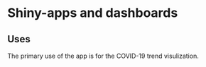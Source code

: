# Shiny-apps and dashboards

## Uses

The primary use of the app is for the COVID-19 trend visulization.
